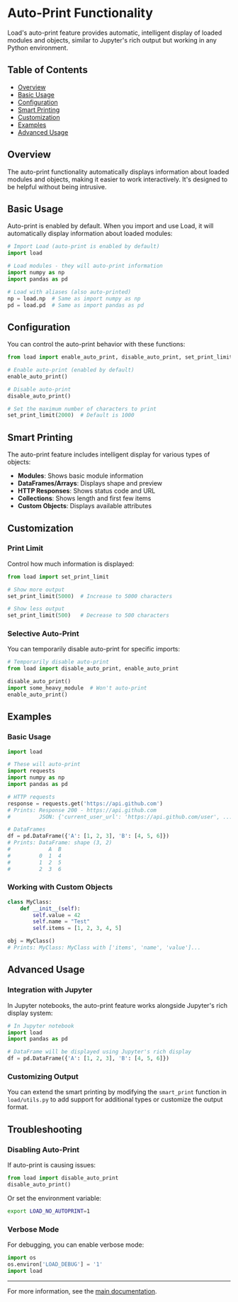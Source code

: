 # Auto-Print Functionality

Load's auto-print feature provides automatic, intelligent display of loaded modules and objects, similar to Jupyter's rich output but working in any Python environment.

## Table of Contents
- [Overview](#overview)
- [Basic Usage](#basic-usage)
- [Configuration](#configuration)
- [Smart Printing](#smart-printing)
- [Customization](#customization)
- [Examples](#examples)
- [Advanced Usage](#advanced-usage)

## Overview

The auto-print functionality automatically displays information about loaded modules and objects, making it easier to work interactively. It's designed to be helpful without being intrusive.

## Basic Usage

Auto-print is enabled by default. When you import and use Load, it will automatically display information about loaded modules:

```python
# Import Load (auto-print is enabled by default)
import load

# Load modules - they will auto-print information
import numpy as np
import pandas as pd

# Load with aliases (also auto-printed)
np = load.np  # Same as import numpy as np
pd = load.pd  # Same as import pandas as pd
```

## Configuration

You can control the auto-print behavior with these functions:

```python
from load import enable_auto_print, disable_auto_print, set_print_limit

# Enable auto-print (enabled by default)
enable_auto_print()

# Disable auto-print
disable_auto_print()

# Set the maximum number of characters to print
set_print_limit(2000)  # Default is 1000
```

## Smart Printing

The auto-print feature includes intelligent display for various types of objects:

- **Modules**: Shows basic module information
- **DataFrames/Arrays**: Displays shape and preview
- **HTTP Responses**: Shows status code and URL
- **Collections**: Shows length and first few items
- **Custom Objects**: Displays available attributes

## Customization

### Print Limit

Control how much information is displayed:

```python
from load import set_print_limit

# Show more output
set_print_limit(5000)  # Increase to 5000 characters

# Show less output
set_print_limit(500)   # Decrease to 500 characters
```

### Selective Auto-Print

You can temporarily disable auto-print for specific imports:

```python
# Temporarily disable auto-print
from load import disable_auto_print, enable_auto_print

disable_auto_print()
import some_heavy_module  # Won't auto-print
enable_auto_print()
```

## Examples

### Basic Usage

```python
import load

# These will auto-print
import requests
import numpy as np
import pandas as pd

# HTTP requests
response = requests.get('https://api.github.com')
# Prints: Response 200 - https://api.github.com
#         JSON: {'current_user_url': 'https://api.github.com/user', ...}

# DataFrames
df = pd.DataFrame({'A': [1, 2, 3], 'B': [4, 5, 6]})
# Prints: DataFrame: shape (3, 2)
#            A  B
#         0  1  4
#         1  2  5
#         2  3  6
```

### Working with Custom Objects

```python
class MyClass:
    def __init__(self):
        self.value = 42
        self.name = "Test"
        self.items = [1, 2, 3, 4, 5]

obj = MyClass()
# Prints: MyClass: MyClass with ['items', 'name', 'value']...
```

## Advanced Usage

### Integration with Jupyter

In Jupyter notebooks, the auto-print feature works alongside Jupyter's rich display system:

```python
# In Jupyter notebook
import load
import pandas as pd

# DataFrame will be displayed using Jupyter's rich display
df = pd.DataFrame({'A': [1, 2, 3], 'B': [4, 5, 6]})
```

### Customizing Output

You can extend the smart printing by modifying the `smart_print` function in `load/utils.py` to add support for additional types or customize the output format.

## Troubleshooting

### Disabling Auto-Print

If auto-print is causing issues:

```python
from load import disable_auto_print
disable_auto_print()
```

Or set the environment variable:
```bash
export LOAD_NO_AUTOPRINT=1
```

### Verbose Mode

For debugging, you can enable verbose mode:

```python
import os
os.environ['LOAD_DEBUG'] = '1'
import load
```

---

For more information, see the [main documentation](../README.md).
